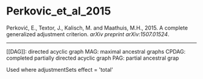 # Perkovic_et_al_2015

Perković, E., Textor, J., Kalisch, M. and Maathuis, M.H., 2015. A complete generalized adjustment criterion. _arXiv preprint arXiv:1507.01524_.

---

[[DAG]]: directed acyclic graph
MAG: maximal ancestral graphs
CPDAG: completed partially directed acyclic graph
PAG:  partial ancestral grap


Used where adjustmentSets effect = 'total'